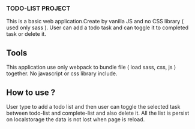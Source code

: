 ### TODO-LIST PROJECT
This is a basic web application.Create by vanilla JS and no CSS library ( used only sass ).
User can add a todo task and can toggle it to completed task or delete it.

## Tools
This application use only webpack to bundle file ( load sass, css, js ) together.
No javascript or css library include.

## How to use ?
User type to add a todo list and then user can toggle the selected task between todo-list and complete-list and also delete it.
All the list is persist on localstorage the data is not lost when page is reload.
